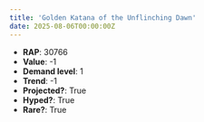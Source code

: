 ```yaml
---
title: 'Golden Katana of the Unflinching Dawn'
date: 2025-08-06T00:00:00Z
---
```

- **RAP**: 30766
- **Value**: -1
- **Demand level**: 1
- **Trend**: -1
- **Projected?**: True
- **Hyped?**: True
- **Rare?**: True
